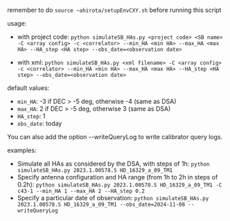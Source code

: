 remember to do `source ~ahirota/setupEnvCXY.sh` before running this script

usage:

- with project code: `python simulateSB_HAs.py <project code> <SB name> -C <array config> -c <correlator> --min_HA <min HA> --max_HA <max HA> --HA_step <HA step> --obs_date=<observation date>`

- with xml: `python simulateSB_HAs.py <xml filename> -C <array config> -c <correlator> --min_HA <min HA> --max_HA <max HA> --HA_step <HA step> --obs_date=<observation date>`

default values:
- `min_HA`: -3 if DEC > -5 deg, otherwise -4 (same as DSA)
- `max_HA`: 2 if DEC > -5 deg, otherwise 3 (same as DSA)
- `HA_step`: 1
- `obs_date`: today

You can also add the option --writeQueryLog to write calibrator query logs.

examples:
- Simulate all HAs as considered by the DSA, with steps of 1h: `python simulateSB_HAs.py 2023.1.00578.S HD_16329_a_09_TM1`
- Specify antenna configuration and HA range (from 1h to 2h in steps of 0.2h): `python simulateSB_HAs.py 2023.1.00578.S HD_16329_a_09_TM1 -C c43-1 --min_HA 1 --max_HA 2 --HA_step 0.2`
- Specify a particular date of observation: `python simulateSB_HAs.py 2023.1.00578.S HD_16329_a_09_TM1 --obs_date=2024-11-08 --writeQueryLog`